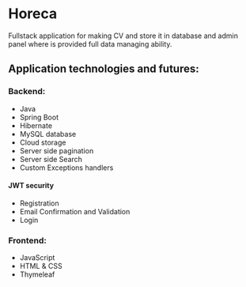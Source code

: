 # Horeca
Fullstack application for making CV and store it in database and admin panel where is provided full data managing ability.

## Application technologies and futures:

### Backend:  
  - Java
  - Spring Boot  
  - Hibernate  
  - MySQL database   
  - Cloud storage  
  - Server side pagination  
  - Server side Search
  - Custom Exceptions handlers   
  #### JWT security  
  - Registration   
  - Email Confirmation and Validation  
  - Login  
### Frontend:  
  - JavaScript  
  - HTML & CSS  
  - Thymeleaf   
  

